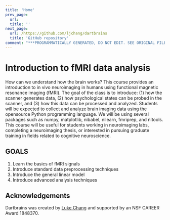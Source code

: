 ```yaml
---
title: 'Home'
prev_page:
  url: 
  title: ''
next_page:
  url: /https://github.com/ljchang/dartbrains
  title: 'GitHub repository'
comment: "***PROGRAMMATICALLY GENERATED, DO NOT EDIT. SEE ORIGINAL FILES IN /content***"
---
```

# Introduction to fMRI data analysis

How can we understand how the brain works? This course provides an introduction to in vivo neuroimaging in humans using functional magnetic resonance imaging (fMRI). The goal of the class is to introduce: (1) how the scanner generates data, (2) how psychological states can be probed in the scanner, and (3) how this data can be processed and analyzed. Students will be expected to collect and analyze brain imaging data using the opensource Python programming language. We will be using several packages such as numpy, matplotlib, nibabel, nilearn, fmriprep, and nltools. This course will be useful for students working in neuroimaging labs, completing a neuroimaging thesis, or interested in pursuing graduate training in fields related to cognitive neuroscience.

## GOALS

 1.	Learn the basics of fMRI signals
 2.	Introduce standard data preprocessing techniques
 3.	Introduce the general linear model
 4.	Introduce advanced analysis techniques

## Acknowledgements

Dartbrains was created by [Luke Chang][luke] and supported by an NSF CAREER Award 1848370.

[luke]: http://cosanlab.com/
